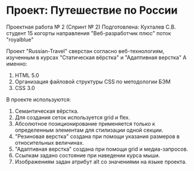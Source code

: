# Проект: Путешествие по России

Проектная работа № 2 (Спринт № 2)
Подготовлена: Кухталев С.В.
студент 15 когорты направления "Веб-разработчик плюс" поток "royalblue"

Проект "Russian-Travel" сверстан согласно веб-технологиям, изученным в курсах "Статическая вёрстка" и "Адаптивная верстка"
А именно:
1. HTML 5.0
2. Организация файловой структуры CSS по методологии БЭМ
3. CSS 3.0

В проекте используются: 
1. Семантическая вёрстка. 
2. Для создания сеток используется grid и flex.
3. Абсолютное позиционирование применяется только к определенным элементам для стилизации одной секции.
4. "Резиновая верстка" создана при помощи указания размеров в относительных величинах.
5. "Адаптивная верстка" создана при помощи grid и медиа-запросов.
5. Ссылкам задано состояние при наведении курса мыши.
7. Изображениям задан атрибут alt со значениями на языке проекта.